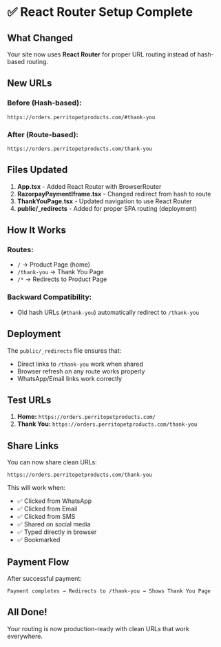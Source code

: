 # ✅ React Router Setup Complete

## What Changed

Your site now uses **React Router** for proper URL routing instead of hash-based routing.

## New URLs

### Before (Hash-based):
```
https://orders.perritopetproducts.com/#thank-you
```

### After (Route-based):
```
https://orders.perritopetproducts.com/thank-you
```

## Files Updated

1. **App.tsx** - Added React Router with BrowserRouter
2. **RazorpayPaymentIframe.tsx** - Changed redirect from hash to route
3. **ThankYouPage.tsx** - Updated navigation to use React Router
4. **public/_redirects** - Added for proper SPA routing (deployment)

## How It Works

### Routes:
- `/` → Product Page (home)
- `/thank-you` → Thank You Page
- `/*` → Redirects to Product Page

### Backward Compatibility:
- Old hash URLs (`#thank-you`) automatically redirect to `/thank-you`

## Deployment

The `public/_redirects` file ensures that:
- Direct links to `/thank-you` work when shared
- Browser refresh on any route works properly
- WhatsApp/Email links work correctly

## Test URLs

1. **Home:** `https://orders.perritopetproducts.com/`
2. **Thank You:** `https://orders.perritopetproducts.com/thank-you`

## Share Links

You can now share clean URLs:
```
https://orders.perritopetproducts.com/thank-you
```

This will work when:
- ✅ Clicked from WhatsApp
- ✅ Clicked from Email
- ✅ Clicked from SMS
- ✅ Shared on social media
- ✅ Typed directly in browser
- ✅ Bookmarked

## Payment Flow

After successful payment:
```
Payment completes → Redirects to /thank-you → Shows Thank You Page
```

## All Done!

Your routing is now production-ready with clean URLs that work everywhere.
